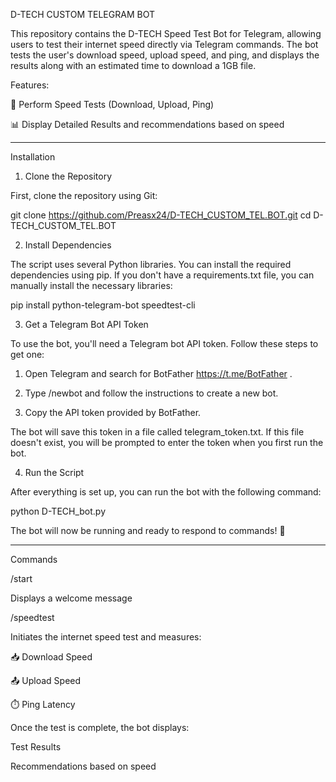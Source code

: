 
D-TECH CUSTOM TELEGRAM BOT

This repository contains the D-TECH Speed Test Bot for Telegram, allowing users to test their internet speed directly via Telegram commands. The bot tests the user's download speed, upload speed, and ping, and displays the results along with an estimated time to download a 1GB file.

Features:

🚀 Perform Speed Tests (Download, Upload, Ping)

📊 Display Detailed Results and recommendations based on speed

---

Installation

1. Clone the Repository

First, clone the repository using Git:

git clone https://github.com/Preasx24/D-TECH_CUSTOM_TEL.BOT.git
cd D-TECH_CUSTOM_TEL.BOT

2. Install Dependencies

The script uses several Python libraries. You can install the required dependencies using pip. If you don't have a requirements.txt file, you can manually install the necessary libraries:

pip install python-telegram-bot speedtest-cli


3. Get a Telegram Bot API Token

To use the bot, you'll need a Telegram bot API token. Follow these steps to get one:

1. Open Telegram and search for BotFather https://t.me/BotFather .


2. Type /newbot and follow the instructions to create a new bot.


3. Copy the API token provided by BotFather.



The bot will save this token in a file called telegram_token.txt. If this file doesn't exist, you will be prompted to enter the token when you first run the bot.

4. Run the Script

After everything is set up, you can run the bot with the following command:

python D-TECH_bot.py

The bot will now be running and ready to respond to commands! 🎉


---

Commands

/start

Displays a welcome message

/speedtest

Initiates the internet speed test and measures:

📥 Download Speed

📤 Upload Speed

⏱️ Ping Latency


Once the test is complete, the bot displays:

Test Results

Recommendations based on speed
